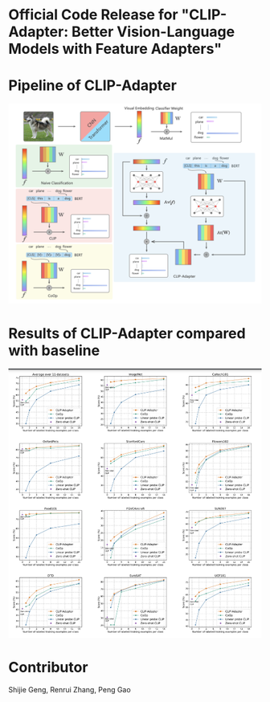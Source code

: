 # Official Code Release for "CLIP-Adapter: Better Vision-Language Models with Feature Adapters"

# Pipeline of CLIP-Adapter

<div align="center">
  <img src="pipeline.jpg"/>
</div>

# Results of CLIP-Adapter compared with baseline

<div align="center">
  <img src="results.jpg"/>
</div>

# Contributor
Shijie Geng, Renrui Zhang, Peng Gao
